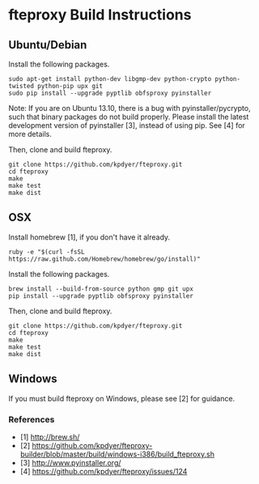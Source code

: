 fteproxy Build Instructions
===========================

Ubuntu/Debian
-------------

Install the following packages.
```
sudo apt-get install python-dev libgmp-dev python-crypto python-twisted python-pip upx git
sudo pip install --upgrade pyptlib obfsproxy pyinstaller
```

Note: If you are on Ubuntu 13.10, there is a bug with pyinstaller/pycrypto, such that binary packages do not build properly. Please install the latest development version of pyinstaller [3], instead of using pip. See [4] for more details.

Then, clone and build fteproxy.
```
git clone https://github.com/kpdyer/fteproxy.git
cd fteproxy
make
make test
make dist
```

OSX
---

Install homebrew [1], if you don't have it already.

```
ruby -e "$(curl -fsSL https://raw.github.com/Homebrew/homebrew/go/install)"
```

Install the following packages.
```
brew install --build-from-source python gmp git upx
pip install --upgrade pyptlib obfsproxy pyinstaller
```

Then, clone and build fteproxy.
```
git clone https://github.com/kpdyer/fteproxy.git
cd fteproxy
make
make test
make dist
```

Windows
-------

If you must build fteproxy on Windows, please see [2] for guidance.


### References

* [1] http://brew.sh/
* [2] https://github.com/kpdyer/fteproxy-builder/blob/master/build/windows-i386/build_fteproxy.sh
* [3] http://www.pyinstaller.org/
* [4] https://github.com/kpdyer/fteproxy/issues/124

